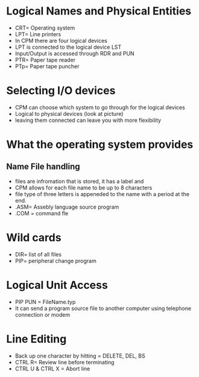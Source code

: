 # Logical Names and Physical Entities
- CRT= Operating system
- LPT= Line printers
- In CPM there are four logical devices
- LPT is connected to the logical device LST
- Input/Output is accessed through RDR and PUN
- PTR= Paper tape reader
- PTp= Paper tape puncher

# Selecting I/O devices
- CPM can choose which system to go through for the logical devices
- Logical to physical devices (look at picture)
- leaving them connected can leave you with more flexibility
# What the operating system provides
## Name File handling
- files are infromation that is stored, it has a label and 
- CPM allows for each file name to be up to 8 characters
- file type of three letters is appeneded to the name with a period at the end.
- .ASM= Assebly language source program
- .COM = command fle
# Wild cards
- DIR= list of all files
- PIP= peripheral change program
# Logical Unit Access
- PIP PUN = FileName.typ
- It can send a program source file to another computer using telephone connection or modem
# Line Editing 
- Back up one character by hitting = DELETE, DEL, BS
- CTRL R= Review line before terminating
- CTRL U & CTRL X = Abort line
